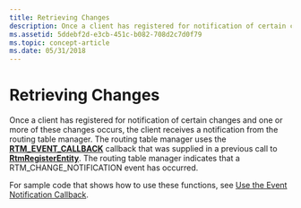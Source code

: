 ```yaml
---
title: Retrieving Changes
description: Once a client has registered for notification of certain changes and one or more of these changes occurs, the client receives a notification from the routing table manager.
ms.assetid: 5ddebf2d-e3cb-451c-b082-708d2c7d0f79
ms.topic: concept-article
ms.date: 05/31/2018
---
```


# Retrieving Changes

Once a client has registered for notification of certain changes and one or more of these changes occurs, the client receives a notification from the routing table manager. The routing table manager uses the [**RTM\_EVENT\_CALLBACK**](/windows/win32/api/rtmv2/nc-rtmv2-_event_callback) callback that was supplied in a previous call to [**RtmRegisterEntity**](/windows/desktop/api/Rtmv2/nf-rtmv2-rtmregisterentity). The routing table manager indicates that a RTM\_CHANGE\_NOTIFICATION event has occurred.

For sample code that shows how to use these functions, see [Use the Event Notification Callback](use-the-event-notification-callback.md).

 

 




